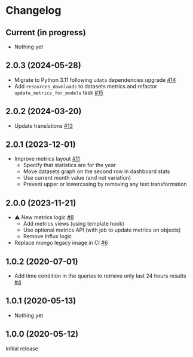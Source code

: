 # Changelog

## Current (in progress)

- Nothing yet

## 2.0.3 (2024-05-28)

- Migrate to Python 3.11 following `udata` dependencies upgrade [#14](https://github.com/opendatateam/udata-metrics/pull/14)
- Add `resources_downloads` to datasets metrics and refactor `update_metrics_for_models` task [#15](https://github.com/opendatateam/udata-metrics/pull/15)

## 2.0.2 (2024-03-20)

- Update translations [#13](https://github.com/opendatateam/udata-metrics/pull/13)

## 2.0.1 (2023-12-01)

- Improve metrics layout [#11](https://github.com/opendatateam/udata-metrics/pull/11)
    - Specify that statistics are for the year
    - Move datasets graph on the second row in dashboard stats
    - Use current month value (and not variation)
    - Prevent upper or lowercasing by removing any text transformation


## 2.0.0 (2023-11-21)

- :warning: New metrics logic [#8](https://github.com/opendatateam/udata-metrics/pull/8)
    - Add metrics views (using template hook)
    - Use optional metrics API (with job to update metrics on objects)
    - Remove Influx logic
- Replace mongo legacy image in CI [#6](https://github.com/opendatateam/udata-metrics/pull/6)

## 1.0.2 (2020-07-01)

- Add time condition in the queries to retrieve only last 24 hours results [#4](https://github.com/opendatateam/udata-metrics/pull/4)

## 1.0.1 (2020-05-13)

- Nothing yet

## 1.0.0 (2020-05-12)

Initial release
